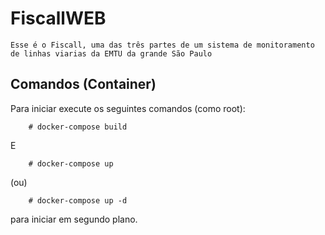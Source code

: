 # FiscallWEB

    Esse é o Fiscall, uma das três partes de um sistema de monitoramento de linhas viarias da EMTU da grande São Paulo

## Comandos (Container)

  Para iniciar execute os seguintes comandos (como root):

```
    # docker-compose build
```

E

```
    # docker-compose up
```

(ou)

```
    # docker-compose up -d
```

para iniciar em segundo plano.
